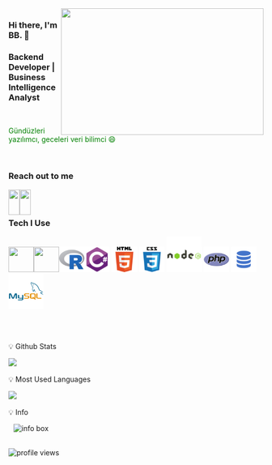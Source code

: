 <img src="https://media.giphy.com/media/iIqmM5tTjmpOB9mpbn/giphy.gif" align="right" width="400" height="250">

### Hi there, I'm BB. :metal:


### Backend Developer | Business Intelligence Analyst

<br />

<font color="green">Gündüzleri yazılımcı, geceleri veri bilimci :smile:</font>

<br />

### Reach out to me

[<img  width="22" src="https://unpkg.com/simple-icons@v6/icons/linkedin.svg" width="50" height="50" align="left"/>][linkedin]
 [<img  width="22" src="https://unpkg.com/simple-icons@v6/icons/instagram.svg" width="50" height="50" align="left"/>][instagram]

<br />
<br />

### Tech I Use

<img src="https://camo.githubusercontent.com/f5d7bf1b9110791692b9ebae49b6431c78f99e9b2168ab4c3989ec6df83f1567/68747470733a2f2f69312e77702e636f6d2f7777772e62636f6e63657074732e70742f77702d636f6e74656e742f75706c6f6164732f323031392f30342f506f77657242492d4c6f676f2e706e673f6669743d3335302532433335302673736c3d31" width="50" height="50"><img src="https://raw.githubusercontent.com/gilbarbara/logos/c122ccfcfdb15d9958a85696ff2460ac3b01f8ca/logos/python.svg" width="50" height="50"><img src="https://raw.githubusercontent.com/github/explore/80688e429a7d4ef2fca1e82350fe8e3517d3494d/topics/r/r.png" width="50" height="50"><img src="https://raw.githubusercontent.com/devicons/devicon/master/icons/csharp/csharp-original.svg" width="50" height="50">
<img src="https://raw.githubusercontent.com/github/explore/80688e429a7d4ef2fca1e82350fe8e3517d3494d/topics/html/html.png" width="50" height="50">
<img src="https://raw.githubusercontent.com/github/explore/80688e429a7d4ef2fca1e82350fe8e3517d3494d/topics/css/css.png" width="50" height="50">
<img src="https://raw.githubusercontent.com/devicons/devicon/master/icons/nodejs/nodejs-original-wordmark.svg" width="70" height="70"> <img src="https://raw.githubusercontent.com/github/explore/80688e429a7d4ef2fca1e82350fe8e3517d3494d/topics/php/php.png" width="50" height="50">
<img src="https://raw.githubusercontent.com/github/explore/80688e429a7d4ef2fca1e82350fe8e3517d3494d/topics/sql/sql.png" width="50" height="50">
<img src="https://raw.githubusercontent.com/devicons/devicon/master/icons/mysql/mysql-original-wordmark.svg" width="70" height="70">


<br />
<br />

:bulb: Github Stats 

<img src="https://github-readme-stats.vercel.app/api?username=BariscanBilgen&theme=radical">

<br />

:bulb: Most Used Languages 

<img src="https://github-readme-stats.vercel.app/api/top-langs/?username=BariscanBilgen&layout=compact&theme=radical">

<br />

:bulb: Info

<img src="https://github-readme-stats.vercel.app/api?username=BariscanBilgen&show_icons=true&custom_title=Info&hide_border=true&hide=issues,contribs,prs&hide_rank=true&count_private=true&bg_color=0d1117&title_color=fff&text_color=ddd&icon_color=FED766"
style="float: left; margin: 0 10px;" alt="info box" />

<br />
<br />

<p  align="left">
<img src="https://komarev.com/ghpvc/?username=BariscanBilgen&color=yellow&style=flat-square" alt="profile views">
</p>


[linkedin]: https://www.linkedin.com/in/bariscanbilgen/
[instagram]: https://www.instagram.com/bb.software/?hl=tr
